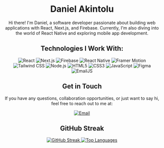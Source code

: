 <h1 align="center">Daniel Akintolu</h1>

<p align="center">
<!--   <img src="your-profile-image-url" alt="Profile Image" width="200" height="200"> -->
</p>

<p align="center">
  Hi there! I'm Daniel, a software developer passionate about building web applications with React, Next.js, and Firebase.
  Currently, I'm also diving into the world of React Native and exploring mobile app development.
</p>

<h2 align="center">Technologies I Work With:</h2>

<p align="center">
  <img src="https://img.shields.io/badge/React-61DAFB?logo=react&logoColor=white&style=flat" alt="React">
  <img src="https://img.shields.io/badge/Next.js-000000?logo=next.js&logoColor=white&style=flat" alt="Next.js">
  <img src="https://img.shields.io/badge/Firebase-FFCA28?logo=firebase&logoColor=black&style=flat" alt="Firebase">
  <img src="https://img.shields.io/badge/React Native-61DAFB?logo=react&logoColor=white&style=flat" alt="React Native">
  <img src="https://img.shields.io/badge/Framer Motion-00ADD8?logo=framer&logoColor=white&style=flat" alt="Framer Motion">
  <img src="https://img.shields.io/badge/Tailwind CSS-38B2AC?logo=tailwind-css&logoColor=white&style=flat" alt="Tailwind CSS">
  <img src="https://img.shields.io/badge/Node.js-339933?logo=node.js&logoColor=white&style=flat" alt="Node.js">
  <img src="https://img.shields.io/badge/HTML5-E34F26?logo=html5&logoColor=white&style=flat" alt="HTML5">
  <img src="https://img.shields.io/badge/CSS3-1572B6?logo=css3&logoColor=white&style=flat" alt="CSS3">
  <img src="https://img.shields.io/badge/JavaScript-F7DF1E?logo=javascript&logoColor=black&style=flat" alt="JavaScript">
  <img src="https://img.shields.io/badge/Figma-F24E1E?logo=figma&logoColor=white&style=flat" alt="Figma">
  <img src="https://img.shields.io/badge/EmailJS-2B2B2B?logo=emailjs&logoColor=white&style=flat" alt="EmailJS">
</p>

<h2 align="center">Get in Touch</h2>

<p align="center">
  If you have any questions, collaboration opportunities, or just want to say hi, feel free to reach out to me at:
</p>

<p align="center">
  <a href="mailto:Danielakintolu@gmail.com">
    <img src="https://img.shields.io/badge/Gmail-D14836?logo=gmail&logoColor=white&style=flat" alt="Email">
  </a>
</p>
<h2 align="center">GitHub Streak</h2>

<p align="center">
  <a href="https://git.io/streak-stats">
    <img src="https://github-readme-streak-stats.herokuapp.com?user=Dhanny-aay&theme=transparent" alt="GitHub Streak" />
  </a>
   <a href="https://github.com/anuraghazra/github-readme-stats">
    <img src="https://github-readme-stats.vercel.app/api/top-langs/?username=Dhanny-aay&theme=transparent" alt="Top Languages" />
  </a>
</p>



<!--
**Dhanny-aay/Dhanny-aay** is a ✨ _special_ ✨ repository because its `README.md` (this file) appears on your GitHub profile.

Here are some ideas to get you started:

- 🔭 I’m currently working on ...
- 🌱 I’m currently learning ...
- 👯 I’m looking to collaborate on ...
- 🤔 I’m looking for help with ...
- 💬 Ask me about ...
- 📫 How to reach me: ...
- 😄 Pronouns: ...
- ⚡ Fun fact: ...
-->
